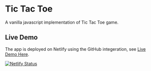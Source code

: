 # Tic Tac Toe

A vanilla javascript implementation of Tic Tac Toe game.

## Live Demo

The app is deployed on Netlify using the GitHub integeration, see [Live Demo Here](https://tictactoe-by-zahoor.netlify.app/).

[![Netlify Status](https://api.netlify.com/api/v1/badges/f8611144-c178-4b0f-8931-e03f130354eb/deploy-status)](https://app.netlify.com/sites/tictactoe-by-zahoor/deploys)

